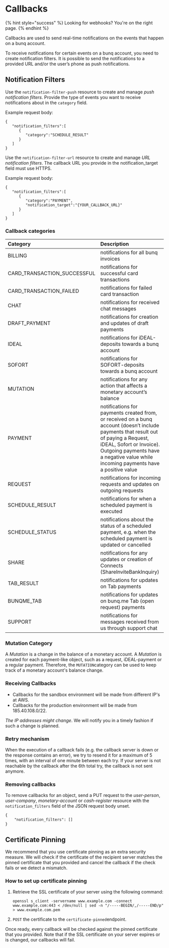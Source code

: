 # Callbacks

{% hint style="success" %}
Looking for webhooks? You're on the right page.
{% endhint %}

Callbacks are used to send real-time notifications on the events that happen on a bunq account. 

To receive notifications for certain events on a bunq account, you need to create notification filters. It is possible to send the notifications to a provided URL and/or the user’s phone as push notifications.

## Notification Filters

Use the `notification-filter-push` resource to create and manage _push notification filters_. Provide the type of events you want to receive notifications about in the `category` field. 

Example request body:

```text
{
   "notification_filters":[
      {
         "category":"SCHEDULE_RESULT"
      }
   ]
}
```

Use the `notification-filter-url` resource to create and manage _URL notification filters_. The callback URL you provide in the notification\_target field must use HTTPS. 

Example request body:

```text
{
   "notification_filters":[
      {
         "category":"PAYMENT",
         "notification_target":"{YOUR_CALLBACK_URL}"
      }
   ]
}
```

### Callback categories

| Category | Description |
| :--- | :--- |
| BILLING | notifications for all bunq invoices |
| CARD\_TRANSACTION\_SUCCESSFUL | notifications for successful card transactions |
| CARD\_TRANSACTION\_FAILED | notifications for failed card transaction |
| CHAT | notifications for received chat messages |
| DRAFT\_PAYMENT | notifications for creation and updates of draft payments |
| IDEAL | notifications for iDEAL-deposits towards a bunq account |
| SOFORT | notifications for SOFORT-deposits towards a bunq account |
| MUTATION | notifications for any action that affects a monetary account’s balance |
| PAYMENT | notifications for payments created from, or received on a bunq account \(doesn’t include payments that result out of paying a Request, iDEAL, Sofort or Invoice\). Outgoing payments have a negative value while incoming payments have a positive value |
| REQUEST | notifications for incoming requests and updates on outgoing requests |
| SCHEDULE\_RESULT | notifications for when a scheduled payment is executed |
| SCHEDULE\_STATUS | notifications about the status of a scheduled payment, e.g. when the scheduled payment is updated or cancelled |
| SHARE | notifications for any updates or creation of Connects \(ShareInviteBankInquiry\) |
| TAB\_RESULT | notifications for updates on Tab payments |
| BUNQME\_TAB | notifications for updates on bunq.me Tab \(open request\) payments |
| SUPPORT | notifications for messages received from us through support chat |

### Mutation Category

A _Mutation_ is a change in the balance of a monetary account. A _Mutation_ is created for each payment-like object, such as a request, iDEAL-payment or a regular payment. Therefore, the `MUTATION`category can be used to keep track of a monetary account's balance change.

### Receiving Callbacks

* Callbacks for the sandbox environment will be made from different IP's at AWS.
* Callbacks for the production environment will be made from 185.40.108.0/22.

_The IP addresses might change_. We will notify you in a timely fashion if such a change is planned.

### Retry mechanism

When the execution of a callback fails \(e.g. the callback server is down or the response contains an error\), we try to resend it for a maximum of 5 times, with an interval of one minute between each try. If your server is not reachable by the callback after the 6th total try, the callback is not sent anymore.

### Removing callbacks

To remove callbacks for an object, send a PUT request to the _user-person_, _user-company_, _monetary-account_ or _cash-register_ resource with the `notification_filters` field of the JSON request body unset. 

```text
{
    "notification_filters": []
}
```

## Certificate Pinning

We recommend that you use certificate pinning as an extra security measure. We will check if the certificate of the recipient server matches the pinned certificate that you provided and cancel the callback if the check fails or we detect a mismatch.

### How to set up certificate pinning

1. Retrieve the SSL certificate of your server using the following command:

   `openssl s_client -servername www.example.com -connect www.example.com:443 < /dev/null | sed -n "/-----BEGIN/,/-----END/p" > www.example.com.pem`

2. `POST` the certificate to the `certificate-pinned`endpoint.

Once ready, every callback will be checked against the pinned certificate that you provided. Note that if the SSL certificate on your server expires or is changed, our callbacks will fail.

